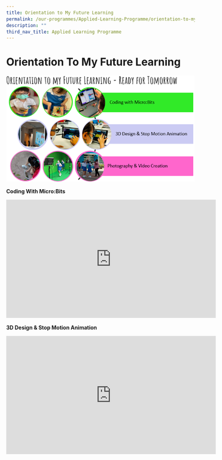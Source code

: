 ```yaml
---
title: Orientation to My Future Learning
permalink: /our-programmes/Applied-Learning-Programme/orientation-to-my-future-learning
description: ""
third_nav_title: Applied Learning Programme
---
```

# Orientation To My Future Learning

![](/images/finalfinalfinal.png)

**Coding With Micro:Bits**
<iframe width="560" height="315" src="https://www.youtube.com/embed/gHYzcfgAfcg" title="YouTube video player" frameborder="0" allow="accelerometer; autoplay; clipboard-write; encrypted-media; gyroscope; picture-in-picture" allowfullscreen></iframe>

**3D Design & Stop Motion Animation**
<iframe width="560" height="315" src="https://www.youtube.com/embed/qYJCPqcwnfU" title="YouTube video player" frameborder="0" allow="accelerometer; autoplay; clipboard-write; encrypted-media; gyroscope; picture-in-picture" allowfullscreen></iframe>